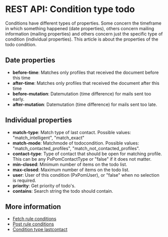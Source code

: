 # REST API: Condition type todo

Conditions have different types of properties. Some concern the timeframe in 
which something happened (date properties), others concern mailing information 
(mailing properties) and others concern just the specific type of condition 
(individual properties). This article is about the properties of the 
todo condition.

## Date properties
* **before-time**: Matches only profiles that received the document before this time
* **after-time**: Matches only profiles that received the document after this time
* **before-mutation**: Datemutation (time difference) for mails sent too early.
* **after-mutation**: Datemutation (time difference) for mails sent too late.

## Individual properties
* **match-type**: Match type of last contact. Possible values: 
"match_intelligent", "match_exact"
* **match-mode**: Matchmode of todocondition. Possible values: 
"match_contacted_profiles", "match_not_contacted_profiles".
* **contact-type**: Type of contact that should be open for matching profile. 
This can be any PxPomContactType or "false" if it does not matter.
* **min-closed**: Minimum number of items on the todo list.
* **max-closed**: Maximum number of items on the todo list.
* **user**: User of this condition (PxPomUser), or "false" when no selection 
is required.
* **priority**: Get priority of todo's.
* **contains**: Search string the todo should contain.

## More information
* [Fetch rule conditions](rest-get-rule-conditions)
* [Post rule conditions](rest-post-rule-conditions)
* [Condition type lastcontact](rest-condition-lastcontact)

